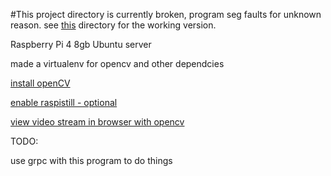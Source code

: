 #This project directory is currently broken, program seg faults for unknown reason. see [this](https://github.com/davidhannan/Spot-Research-Musser/tree/main/code/grpc-camera-pi) directory for the working version. 

Raspberry Pi 4 8gb
Ubuntu server

made a virtualenv for opencv and other dependcies

[install openCV](https://linuxize.com/post/how-to-install-opencv-on-ubuntu-18-04/)

[enable raspistill - optional](https://raspberrypi.stackexchange.com/questions/37359/how-to-use-raspistill-on-ubuntu)

[view video stream in browser with opencv](https://manivannan-ai.medium.com/live-webcam-flask-opencv-python-26a61fee831)

TODO:

use grpc with this program to do things
